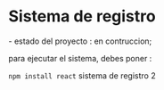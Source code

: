 <h1>Sistema de registro </h1>
- estado del proyecto : en contruccion;

para ejecutar el sistema, debes poner :

```npm install react```
sistema de registro 2
